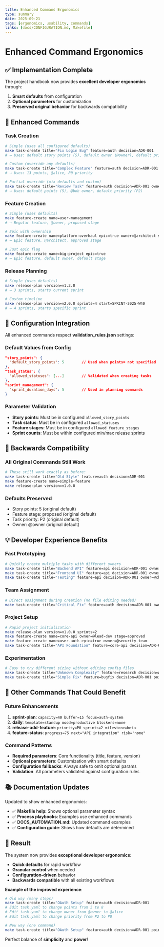 ```yaml
---
title: Enhanced Command Ergonomics
type: summary
date: 2025-09-21
tags: [ergonomics, usability, commands]
links: [docs/CONFIGURATION.md, Makefile]
---
```


# Enhanced Command Ergonomics

## ✅ **Implementation Complete**

The project handbook now provides **excellent developer ergonomics** through:

1. **Smart defaults** from configuration
2. **Optional parameters** for customization
3. **Preserved original behavior** for backwards compatibility

## 🚀 **Enhanced Commands**

### **Task Creation**
```bash
# Simple (uses all configured defaults)
make task-create title="Fix Login Bug" feature=auth decision=ADR-001
# → Uses: default story points (5), default owner (@owner), default priority (P2)

# Custom (override any defaults)
make task-create title="Complex Feature" feature=auth decision=ADR-001 points=13 owner=@alice prio=P0
# → Uses: 13 points, @alice, P0 priority

# Partial override (mix defaults and custom)
make task-create title="Review Task" feature=auth decision=ADR-001 owner=@bob
# → Uses: default points (5), @bob owner, default priority (P2)
```

### **Feature Creation**
```bash
# Simple (uses defaults)
make feature-create name=user-management
# → Regular feature, @owner, proposed stage

# Epic with ownership
make feature-create name=platform-overhaul epic=true owner=@architect stage=approved
# → Epic feature, @architect, approved stage

# Just epic flag
make feature-create name=big-project epic=true
# → Epic feature, default owner, default stage
```

### **Release Planning**
```bash
# Simple (uses defaults)
make release-plan version=v1.3.0
# → 3 sprints, starts current sprint

# Custom timeline
make release-plan version=v2.0.0 sprints=4 start=SPRINT-2025-W40
# → 4 sprints, starts specific sprint
```

## 🎯 **Configuration Integration**

All enhanced commands respect **validation_rules.json** settings:

### **Default Values from Config**
```json
"story_points": {
  "default_story_points": 5        // Used when points= not specified
},
"task_status": {
  "allowed_statuses": [...]        // Validated when creating tasks
},
"sprint_management": {
  "sprint_duration_days": 5        // Used in planning commands
}
```

### **Parameter Validation**
- **Story points**: Must be in configured `allowed_story_points`
- **Task status**: Must be in configured `allowed_statuses`
- **Feature stages**: Must be in configured `allowed_feature_stages`
- **Sprint counts**: Must be within configured min/max release sprints

## 🔄 **Backwards Compatibility**

### **All Original Commands Still Work**
```bash
# These still work exactly as before:
make task-create title="Old Style" feature=auth decision=ADR-001
make feature-create name=simple-feature
make release-plan version=v1.0.0
```

### **Defaults Preserved**
- Story points: 5 (original default)
- Feature stage: proposed (original default)
- Task priority: P2 (original default)
- Owner: @owner (original default)

## 💡 **Developer Experience Benefits**

### **Fast Prototyping**
```bash
# Quickly create multiple tasks with different owners
make task-create title="Backend API" feature=api decision=ADR-001 owner=@alice
make task-create title="Frontend UI" feature=api decision=ADR-001 owner=@bob
make task-create title="Testing" feature=api decision=ADR-001 owner=@charlie points=3
```

### **Team Assignment**
```bash
# Direct assignment during creation (no file editing needed)
make task-create title="Critical Fix" feature=auth decision=ADR-001 owner=@senior-dev prio=P0 points=8
```

### **Project Setup**
```bash
# Rapid project initialization
make release-plan version=v1.0.0 sprints=2
make feature-create name=core-api owner=@lead-dev stage=approved
make feature-create name=user-auth epic=true owner=@security-team
make task-create title="API Foundation" feature=core-api decision=ADR-001 points=8 owner=@alice
```

### **Experimentation**
```bash
# Easy to try different sizing without editing config files
make task-create title="Unknown Complexity" feature=research decision=ADR-001 points=21
make task-create title="Simple Fix" feature=bugfix decision=ADR-001 points=1
```

## 🎪 **Other Commands That Could Benefit**

### **Future Enhancements**
1. **sprint-plan**: `capacity=40 buffer=15 focus=auth-system`
2. **daily**: `template=standup mood=productive blockers=none`
3. **release-add-feature**: `priority=P0 sprints=2 milestone=beta`
4. **feature-status**: `progress=75 next="API integration" risk="none"`

### **Command Patterns**
- **Required parameters**: Core functionality (title, feature, version)
- **Optional parameters**: Customization with smart defaults
- **Configuration fallbacks**: Always safe to omit optional params
- **Validation**: All parameters validated against configuration rules

## 📚 **Documentation Updates**

Updated to show enhanced ergonomics:
- ✅ **Makefile help**: Shows optional parameter syntax
- ✅ **Process playbooks**: Examples use enhanced commands
- ✅ **DOCS_AUTOMATION.md**: Updated command examples
- ✅ **Configuration guide**: Shows how defaults are determined

## 🎯 **Result**

The system now provides **exceptional developer ergonomics**:
- **Quick defaults** for rapid workflow
- **Granular control** when needed
- **Configuration-driven** behavior
- **Backwards compatible** with all existing workflows

**Example of the improved experience**:
```bash
# Old way (many steps)
make task-create title="OAuth Setup" feature=auth decision=ADR-001
# Edit task.yaml to change points from 5 to 8
# Edit task.yaml to change owner from @owner to @alice
# Edit task.yaml to change priority from P2 to P0

# New way (one command)
make task-create title="OAuth Setup" feature=auth decision=ADR-001 points=8 owner=@alice prio=P0
```

Perfect balance of **simplicity** and **power**!